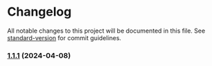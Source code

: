 # Changelog

All notable changes to this project will be documented in this file. See [standard-version](https://github.com/conventional-changelog/standard-version) for commit guidelines.

### [1.1.1](https://github.com/thornbug90/test-release/compare/v1.1.0...v1.1.1) (2024-04-08)
